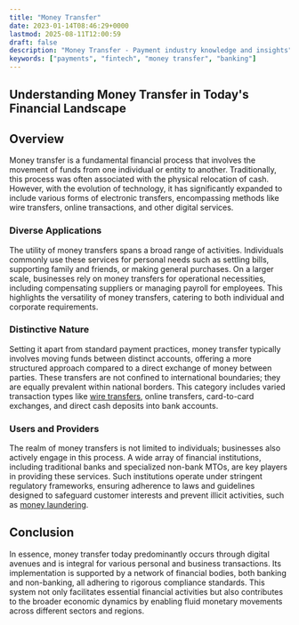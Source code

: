 ```yaml
---
title: "Money Transfer"
date: 2023-01-14T08:46:29+0000
lastmod: 2025-08-11T12:00:59
draft: false
description: "Money Transfer - Payment industry knowledge and insights"
keywords: ["payments", "fintech", "money transfer", "banking"]
---
```


## Understanding Money Transfer in Today's Financial Landscape

## Overview

Money transfer is a fundamental financial process that involves the movement of funds from one individual or entity to another. Traditionally, this process was often associated with the physical relocation of cash. However, with the evolution of technology, it has significantly expanded to include various forms of electronic transfers, encompassing methods like wire transfers, online transactions, and other digital services.

### Diverse Applications

The utility of money transfers spans a broad range of activities. Individuals commonly use these services for personal needs such as settling bills, supporting family and friends, or making general purchases. On a larger scale, businesses rely on money transfers for operational necessities, including compensating suppliers or managing payroll for employees. This highlights the versatility of money transfers, catering to both individual and corporate requirements.

### Distinctive Nature

Setting it apart from standard payment practices, money transfer typically involves moving funds between distinct accounts, offering a more structured approach compared to a direct exchange of money between parties. These transfers are not confined to international boundaries; they are equally prevalent within national borders. This category includes varied transaction types like [wire transfers](https://faisalkhanllc.xyz/resources/payments-wiki/i/international-wire-transfer/), online transfers, card-to-card exchanges, and direct cash deposits into bank accounts.

### Users and Providers

The realm of money transfers is not limited to individuals; businesses also actively engage in this process. A wide array of financial institutions, including traditional banks and specialized non-bank MTOs, are key players in providing these services. Such institutions operate under stringent regulatory frameworks, ensuring adherence to laws and guidelines designed to safeguard customer interests and prevent illicit activities, such as [money laundering](https://faisalkhanllc.xyz/resources/payments-wiki/m/money-laundering/).

## Conclusion

In essence, money transfer today predominantly occurs through digital avenues and is integral for various personal and business transactions. Its implementation is supported by a network of financial bodies, both banking and non-banking, all adhering to rigorous compliance standards. This system not only facilitates essential financial activities but also contributes to the broader economic dynamics by enabling fluid monetary movements across different sectors and regions.